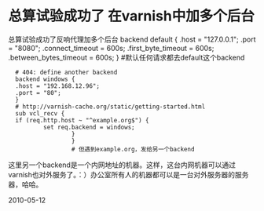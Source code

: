 # 总算试验成功了 在varnish中加多个后台





总算试验成功了反响代理加多个后台
      backend default {
      .host = "127.0.0.1";
      .port = "8080";
      .connect_timeout = 600s;
      .first_byte_timeout = 600s;
      .between_bytes_timeout = 600s;
      }
      #默认任何请求都去default这个backend
      
      # 404: define another backend
      backend windows {
      .host = "192.168.12.96";
      .port = "80";
      }
      # http://varnish-cache.org/static/getting-started.html
      sub vcl_recv {
      if (req.http.host ~ "^example.org$") {
              set req.backend = windows;
                      }
                      }
                      # 但遇到example.org，发给另一个backend

这里另一个backend是一个内网地址的机器。这样，这台内网机器可以通过varnish也对外服务了。：）办公室所有人的机器都可以是一台对外服务器的服务器，哈哈。


2010-05-12